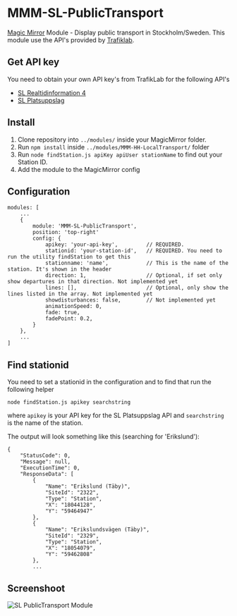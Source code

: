 # MMM-SL-PublicTransport
[Magic Mirror](https://magicmirror.builders/) Module - Display public transport in Stockholm/Sweden. This module use the API's provided by [Trafiklab](https://www.trafiklab.se/api).

## Get API key
You need to obtain your own API key's from TrafikLab for the following API's

* [SL Realtidinformation 4](https://www.trafiklab.se/api/sl-realtidsinformation-4)
* [SL Platsuppslag](https://www.trafiklab.se/api/sl-platsuppslag)

## Install
1. Clone repository into ``../modules/`` inside your MagicMirror folder.
2. Run ``npm install`` inside ``../modules/MMM-HH-LocalTransport/`` folder
3. Run ``node findStation.js apiKey apiUser stationName`` to find out your Station ID.
4. Add the module to the MagicMirror config

## Configuration
```
modules: [
    ...
    {
        module: 'MMM-SL-PublicTransport',
        position: 'top-right'
        config: {
            apikey: 'your-api-key',         // REQUIRED.
            stationid: 'your-station-id',   // REQUIRED. You need to run the utility findStation to get this
            stationname: 'name',            // This is the name of the station. It's shown in the header
            direction: 1,                   // Optional, if set only show departures in that direction. Not implemented yet
            lines: [],                      // Optional, only show the lines listed in the array. Not implemented yet
            showdisturbances: false,        // Not implemented yet
            animationSpeed: 0,
            fade: true,
            fadePoint: 0.2,
        }
    },
    ...
]
```

## Find stationid
You need to set a stationid in the configuration and to find that run the following helper

```node findStation.js apikey searchstring```

where ``apikey`` is your API key for the SL Platsuppslag API and ``searchstring`` is the name of the station.

The output will look something like this (searching for 'Erikslund'):

```
{
    "StatusCode": 0,
    "Message": null,
    "ExecutionTime": 0,
    "ResponseData": [
        {
            "Name": "Erikslund (Täby)",
            "SiteId": "2322",
            "Type": "Station",
            "X": "18044128",
            "Y": "59464947"
        },
        {
            "Name": "Erikslundsvägen (Täby)",
            "SiteId": "2329",
            "Type": "Station",
            "X": "18054079",
            "Y": "59462808"
        },
        ...
```

## Screenshoot

![SL PublicTransport Module](https://github.com/boghammar/MMM-SL-PublicTransport/blob/master/docs/ScreenShot1.PNG)

